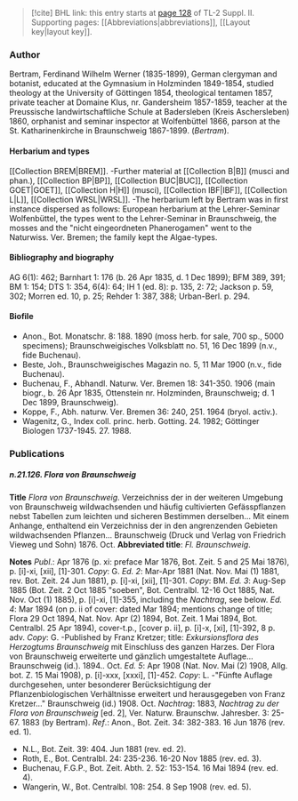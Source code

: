 > [!cite] BHL link: this entry starts at [page 128](https://www.biodiversitylibrary.org/item/103859#page/138/mode/1up) of TL-2 Suppl. II.
> Supporting pages: [[Abbreviations|abbreviations]], [[Layout key|layout key]].

### Author

Bertram, Ferdinand Wilhelm Werner (1835-1899), German clergyman and botanist, educated at the Gymnasium in Holzminden 1849-1854, studied theology at the University of Göttingen 1854, theological tentamen 1857, private teacher at Domaine Klus, nr. Gandersheim 1857-1859, teacher at the Preussische landwirtschaftliche Schule at Badersleben (Kreis Aschersleben) 1860, orphanist and seminar inspector at Wolfenbüttel 1866, parson at the St. Katharinenkirche in Braunschweig 1867-1899. (*Bertram*).

#### Herbarium and types

[[Collection BREM|BREM]]. -Further material at [[Collection B|B]] (musci and phan.), [[Collection BP|BP]], [[Collection BUC|BUC]], [[Collection GOET|GOET]], [[Collection H|H]] (musci), [[Collection IBF|IBF]], [[Collection L|L]], [[Collection WRSL|WRSL]]. -The herbarium left by Bertram was in first instance dispersed as follows: European herbarium at the Lehrer-Seminar Wolfenbüttel, the types went to the Lehrer-Seminar in Braunschweig, the mosses and the "nicht eingeordneten Phanerogamen" went to the Naturwiss. Ver. Bremen; the family kept the Algae-types.

#### Bibliography and biography

AG 6(1): 462; Barnhart 1: 176 (b. 26 Apr 1835, d. 1 Dec 1899); BFM 389, 391; BM 1: 154; DTS 1: 354, 6(4): 64; IH 1 (ed. 8): p. 135, 2: 72; Jackson p. 59, 302; Morren ed. 10, p. 25; Rehder 1: 387, 388; Urban-Berl. p. 294.

#### Biofile

- Anon., Bot. Monatschr. 8: 188. 1890 (moss herb. for sale, 700 sp., 5000 specimens); Braunschweigisches Volksblatt no. 51, 16 Dec 1899 (n.v., fide Buchenau).
- Beste, Joh., Braunschweigisches Magazin no. 5, 11 Mar 1900 (n.v., fide Buchenau).
- Buchenau, F., Abhandl. Naturw. Ver. Bremen 18: 341-350. 1906 (main biogr., b. 26 Apr 1835, Ottenstein nr. Holzminden, Braunschweig; d. 1 Dec 1899, Braunschweig).
- Koppe, F., Abh. naturw. Ver. Bremen 36: 240, 251. 1964 (bryol. activ.).
- Wagenitz, G., Index coll. princ. herb. Gotting. 24. 1982; Göttinger Biologen 1737-1945. 27. 1988.

### Publications

##### n.21.126. Flora von Braunschweig

**Title**
*Flora von Braunschweig*. Verzeichniss der in der weiteren Umgebung von Braunschweig wildwachsenden und häufig cultivierten Gefässpflanzen nebst Tabellen zum leichten und sicheren Bestimmen derselben... Mit einem Anhange, enthaltend ein Verzeichniss der in den angrenzenden Gebieten wildwachsenden Pflanzen... Braunschweig (Druck und Verlag von Friedrich Vieweg und Sohn) 1876. Oct.
**Abbreviated title**: *Fl. Braunschweig*.

**Notes**
*Publ*.: Apr 1876 (p. xi: preface Mar 1876, Bot. Zeit. 5 and 25 Mai 1876), p. \[i\]-xi, \[xii\], \[1\]-301. *Copy*: G.
*Ed. 2*: Mar-Apr 1881 (Nat. Nov. Mai (1) 1881, rev. Bot. Zeit. 24 Jun 1881), p. \[i\]-xi, \[xii\], \[1\]-301. *Copy*: BM.
*Ed. 3*: Aug-Sep 1885 (Bot. Zeit. 2 Oct 1885 "soeben", Bot. Centralbl. 12-16 Oct 1885, Nat. Nov. Oct (1) 1885), p. \[i\]-xi, \[1\]-355, including the *Nachtrag*, see below.
*Ed. 4*: Mar 1894 (on p. ii of cover: dated Mar 1894; mentions change of title; Flora 29 Oct 1894, Nat. Nov. Apr (2) 1894, Bot. Zeit. 1 Mai 1894, Bot. Centralbl. 25 Apr 1894), cover-t.p., \[cover p. ii\], p. \[i\]-x, \[xi\], \[1\]-392, 8 p. adv. *Copy*: G. -Published by Franz Kretzer; title: *Exkursionsflora des Herzogtums Braunschweig* mit Einschluss des ganzen Harzes. Der Flora von Braunschweig erweiterte und gänzlich umgestaltete Auflage... Braunschweig (id.). 1894.. Oct.
*Ed. 5*: Apr 1908 (Nat. Nov. Mai (2) 1908, Allg. bot. Z. 15 Mai 1908), p. \[i\]-xxx, \[xxxi\], \[1\]-452. *Copy*: L. -"Fünfte Auflage durchgesehen, unter besonderer Berücksichtigung der Pflanzenbiologischen Verhältnisse erweitert und herausgegeben von Franz Kretzer..." Braunschweig (id.) 1908. Oct.
*Nachtrag*: 1883, *Nachtrag zu der Flora von Braunschweig* \[ed. 2\], Ver. Naturw. Braunschw. Jahresber. 3: 25-67. 1883 (by Bertram).
*Ref*.: Anon., Bot. Zeit. 34: 382-383. 16 Jun 1876 (rev. ed. 1).
- N.L., Bot. Zeit. 39: 404. Jun 1881 (rev. ed. 2).
- Roth, E., Bot. Centralbl. 24: 235-236. 16-20 Nov 1885 (rev. ed. 3).
- Buchenau, F.G.P., Bot. Zeit. Abth. 2. 52: 153-154. 16 Mai 1894 (rev. ed. 4).
- Wangerin, W., Bot. Centralbl. 108: 254. 8 Sep 1908 (rev. ed. 5).

